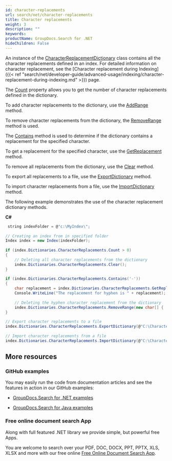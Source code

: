```yaml
---
id: character-replacements
url: search/net/character-replacements
title: Character replacements
weight: 3
description: ""
keywords: 
productName: GroupDocs.Search for .NET
hideChildren: False
---
```

An instance of the [CharacterReplacementDictionary](https://apireference.groupdocs.com/net/search/groupdocs.search.dictionaries/characterreplacementdictionary) class contains all the character replacements defined in an index. For detailed information on character replacement, see the [Character replacement during Indexing]({{< ref "search/net/developer-guide/advanced-usage/indexing/character-replacement-during-indexing.md" >}}) page.

The [Count](https://apireference.groupdocs.com/net/search/groupdocs.search.dictionaries/characterreplacementdictionary/properties/count) property allows you to get the number of character replacements defined in the dictionary.

To add character replacements to the dictionary, use the [AddRange](https://apireference.groupdocs.com/net/search/groupdocs.search.dictionaries/characterreplacementdictionary/methods/addrange/index) method.

To remove character replacements from the dictionary, the [RemoveRange](https://apireference.groupdocs.com/net/search/groupdocs.search.dictionaries/characterreplacementdictionary/methods/removerange/index) method is used.

The [Contains](https://apireference.groupdocs.com/net/search/groupdocs.search.dictionaries/characterreplacementdictionary/methods/contains) method is used to determine if the dictionary contains a replacement for the specified character.

To get a replacement for the specified character, use the [GetReplacement](https://apireference.groupdocs.com/net/search/groupdocs.search.dictionaries/characterreplacementdictionary/methods/getreplacement) method.

To remove all replacements from the dictionary, use the [Clear](https://apireference.groupdocs.com/net/search/groupdocs.search.dictionaries/characterreplacementdictionary/methods/clear) method.

To export all replacements to a file, use the [ExportDictionary](https://apireference.groupdocs.com/net/search/groupdocs.search.dictionaries/dictionarybase/methods/exportdictionary) method.

To import character replacements from a file, use the [ImportDictionary](https://apireference.groupdocs.com/net/search/groupdocs.search.dictionaries/dictionarybase/methods/importdictionary) method.

The following example demonstrates the use of the character replacement dictionary methods.

**C#**

```csharp
 string indexFolder = @"c:\MyIndex\";
 
// Creating an index from in specified folder
Index index = new Index(indexFolder);
 
if (index.Dictionaries.CharacterReplacements.Count > 0)
{
    // Deleting all character replacements from the dictionary
    index.Dictionaries.CharacterReplacements.Clear();
}
 
if (index.Dictionaries.CharacterReplacements.Contains('-'))
{
    char replacement = index.Dictionaries.CharacterReplacements.GetReplacement('-');
    Console.WriteLine("The replacement for hyphen is " + replacement);
 
    // Deleting the hyphen character replacement from the dictionary
    index.Dictionaries.CharacterReplacements.RemoveRange(new char[] { '-' });
}
 
// Export character replacements to a file
index.Dictionaries.CharacterReplacements.ExportDictionary(@"C:\CharacterReplacements.dat");
 
// Import character replacements from a file
index.Dictionaries.CharacterReplacements.ImportDictionary(@"C:\CharacterReplacements.dat");
```

## More resources

### GitHub examples

You may easily run the code from documentation articles and see the features in action in our GitHub examples:

*   [GroupDocs.Search for .NET examples](https://github.com/groupdocs-search/GroupDocs.Search-for-.NET)
    
*   [GroupDocs.Search for Java examples](https://github.com/groupdocs-search/GroupDocs.Search-for-Java)
    

### Free online document search App

Along with full featured .NET library we provide simple, but powerful free Apps.

You are welcome to search over your PDF, DOC, DOCX, PPT, PPTX, XLS, XLSX and more with our free online [Free Online Document Search App](https://products.groupdocs.app/search).
